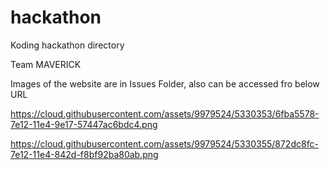 hackathon
=========

Koding hackathon directory


Team MAVERICK

Images of the website are in Issues Folder, also can be accessed fro below URL

https://cloud.githubusercontent.com/assets/9979524/5330353/6fba5578-7e12-11e4-9e17-57447ac6bdc4.png

https://cloud.githubusercontent.com/assets/9979524/5330355/872dc8fc-7e12-11e4-842d-f8bf92ba80ab.png

